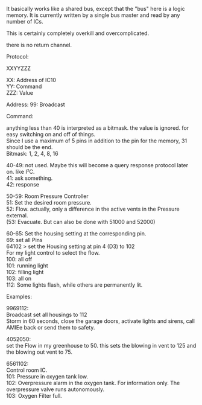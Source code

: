 It basically works like a shared bus, except that the "bus" here is a logic memory.  It is currently written by a single bus master and read by any number of ICs.

This is certainly completely overkill and overcomplicated.  

there is no return channel.

Protocol:

XXYYZZZ  

XX: Address of IC10  
YY: Command  
ZZZ: Value  

Address:
99: Broadcast

Command: 

anything less than 40 is interpreted as a bitmask. the value is ignored. for easy switching on and off of things.  
Since I use a maximum of 5 pins in addition to the pin for the memory, 31 should be the end.  
Bitmask: 1, 2, 4, 8, 16

40-49: not used. Maybe this will become a query response protocol later on. like I²C.  
41: ask something.  
42: response  


50-59: Room Pressure Controller  
51: Set the desired room pressure.  
52: Flow. actually, only a difference in the active vents in the Pressure external.  
(53: Evacuate. But can also be done with 51000 and 52000)


60-65: Set the housing setting at the corresponding pin.  
69: set all Pins  
64102 > set the Housing setting at pin 4 (D3) to 102  
For my light control to select the flow.  
100: all off  
101: running light  
102: filling light  
103: all on  
112: Some lights flash, while others are permanently lit.

Examples:

9969112:   
Broadcast 
set all housings to 112  
Storm in 60 seconds, close the garage doors, activate lights and sirens, call AMIEe back or send them to safety.

4052050:  
set the Flow in my greenhouse to 50. this sets the blowing in vent to 125 and the blowing out vent to 75.    
  
6561102:  
Control room IC.  
101: Pressure in oxygen tank low.  
102: Overpressure alarm in the oxygen tank. For information only. The overpressure valve runs autonomously.  
103: Oxygen Filter full.  
